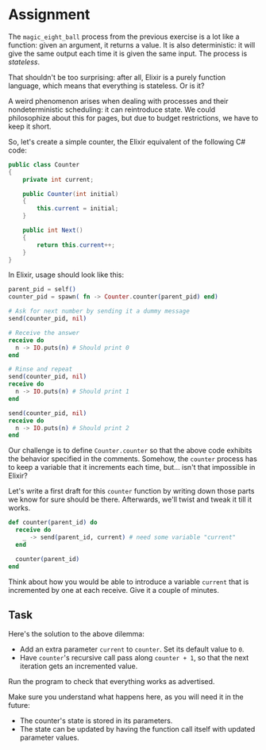 # Assignment

The `magic_eight_ball` process from the previous exercise
is a lot like a function: given an argument,
it returns a value. It is also deterministic:
it will give the same output each time it is given the same input.
The process is *stateless*.

That shouldn't be too surprising: after all, Elixir
is a purely function language, which means that
everything is stateless. Or is it?

A weird phenomenon arises when dealing with
processes and their nondeterministic scheduling:
it can reintroduce state. We could philosophize
about this for pages, but due to budget restrictions,
we have to keep it short.

So, let's create a simple counter, the Elixir equivalent
of the following C# code:

```csharp
public class Counter
{
    private int current;

    public Counter(int initial)
    {
        this.current = initial;
    }

    public int Next()
    {
        return this.current++;
    }
}
```

In Elixir, usage should look like this:

```elixir
parent_pid = self()
counter_pid = spawn( fn -> Counter.counter(parent_pid) end)

# Ask for next number by sending it a dummy message
send(counter_pid, nil)

# Receive the answer
receive do
  n -> IO.puts(n) # Should print 0
end

# Rinse and repeat
send(counter_pid, nil)
receive do
  n -> IO.puts(n) # Should print 1
end

send(counter_pid, nil)
receive do
  n -> IO.puts(n) # Should print 2
end
```

Our challenge is to define `Counter.counter` so that the above code
exhibits the behavior specified in the comments. Somehow,
the `counter` process has to keep a variable that it increments each time,
but... isn't that impossible in Elixir?

Let's write a first draft for this `counter` function by writing down those parts
we know for sure should be there. Afterwards, we'll twist and tweak it till it works.

```elixir
def counter(parent_id) do
  receive do
    _ -> send(parent_id, current) # need some variable "current"
  end

  counter(parent_id)
end
```

Think about how you would be able to introduce a variable `current` that is incremented
by one at each receive. Give it a couple of minutes.

## Task

Here's the solution to the above dilemma:

* Add an extra parameter `current` to `counter`. Set its default value to `0`.
* Have `counter`'s recursive call pass along `counter + 1`, so that the next iteration gets an incremented value.

Run the program to check that everything works as advertised.

Make sure you understand what happens here, as you will need it in the future:

* The counter's state is stored in its parameters.
* The state can be updated by having the function call itself with updated parameter values.
